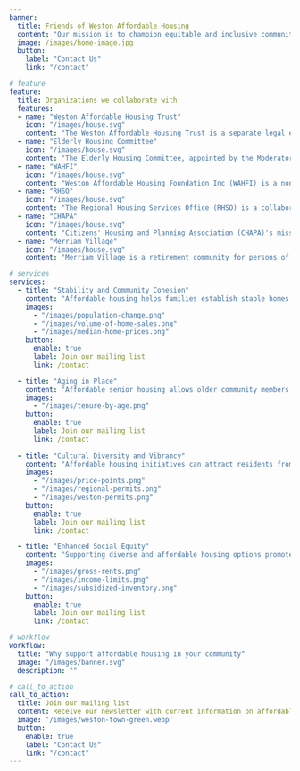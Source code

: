 ```yaml
---
banner:
  title: Friends of Weston Affordable Housing 
  content: "Our mission is to champion equitable and inclusive communities by advocating for accessible, safe, and affordable housing options for all. We empower individuals, engage communities, and influence policy to create a future where every person has the opportunity to thrive in a stable and secure home. Together, we build a foundation for brighter tomorrows"
  image: /images/home-image.jpg
  button:
    label: "Contact Us"
    link: "/contact"

# feature
feature: 
  title: Organizations we collaborate with 
  features:
  - name: "Weston Affordable Housing Trust"
    icon: "/images/house.svg"
    content: "The Weston Affordable Housing Trust is a separate legal entity, operated by a Board of Trustees who are appointed by the Select Board, to work with the Town to seize market opportunities and take other initiatives to increase moderate and low-income housing consistent with the town’s interests"
  - name: "Elderly Housing Committee"
    icon: "/images/house.svg"
    content: "The Elderly Housing Committee, appointed by the Moderator, is responsible for overseeing the management and operation of the Brook School Apartments."
  - name: "WAHFI"
    icon: "/images/house.svg"
    content: "Weston Affordable Housing Foundation Inc (WAHFI) is a non-profit that develops affordable housing.  Past projects include properties on Church, Viles and Pine Streets.  Currently developing a project on Birch Lane"
  - name: "RHSO"
    icon: "/images/house.svg"
    content: "The Regional Housing Services Office (RHSO) is a collaboration between the member towns of Acton, Bedford, Concord, Lexington, Lincoln, Maynard, Natick, Sudbury, Wayland and Weston"
  - name: "CHAPA"
    icon: "/images/house.svg"
    content: "Citizens' Housing and Planning Association (CHAPA)'s mission is to encourage the production and preservation of housing that is affordable to low and moderate-income families and individuals and to foster diverse and sustainable communities through planning and community development"
  - name: "Merriam Village"
    icon: "/images/house.svg"
    content: "Merriam Village is a retirement community for persons of low and moderate  income, located on a beautifully landscaped site within a 15 acre  wooded lot bordering 150 areas of conservation land."

# services
services:
  - title: "Stability and Community Cohesion"
    content: "Affordable housing helps families establish stable homes within the community. When families can afford to live in a particular area, they are more likely to put down roots, engage in long-term community activities, and build strong social connections. This stability contributes to a sense of community cohesion and fosters a supportive environment for children to grow and develop."
    images:
      - "/images/population-change.png"
      - "/images/volume-of-home-sales.png"
      - "/images/median-home-prices.png"
    button:
      enable: true
      label: Join our mailing list 
      link: /contact

  - title: "Aging in Place"
    content: "Affordable senior housing allows older community members to age in place, remaining in the community they've been a part of for many years. This continuity promotes a sense of belonging and emotional well-being for seniors. It also helps maintain their social connections, as they can continue to engage with friends, family, and neighbors who may live nearby."
    images: 
      - "/images/tenure-by-age.png"
    button:
      enable: true
      label: Join our mailing list 
      link: /contact
  
  - title: "Cultural Diversity and Vibrancy"
    content: "Affordable housing initiatives can attract residents from different backgrounds, leading to a more culturally diverse and vibrant community. This diversity can enrich the community's cultural life, foster tolerance and understanding, and create a more inclusive atmosphere. Diverse communities often benefit from a wider range of cultural activities, events, and culinary experiences." 
    images:
      - "/images/price-points.png"
      - "/images/regional-permits.png"
      - "/images/weston-permits.png"
    button:
      enable: true
      label: Join our mailing list 
      link: /contact

  - title: "Enhanced Social Equity"
    content: "Supporting diverse and affordable housing options promotes social equity by ensuring that people of different income levels have access to the same opportunities and amenities. This can lead to a more equitable society where individuals have a fair chance to succeed regardless of their financial circumstances. It helps bridge the wealth gap and fosters a sense of social responsibility within the community."
    images:
      - "/images/gross-rents.png"
      - "/images/income-limits.png"
      - "/images/subsidized-inventory.png"
    button:
      enable: true
      label: Join our mailing list 
      link: /contact

# workflow
workflow: 
  title: "Why support affordable housing in your community"
  image: "/images/banner.svg"
  description: ""

# call_to_action
call_to_action:
  title: Join our mailing list 
  content: Receive our newsletter with current information on affordable housing in Weston.
  image: '/images/weston-town-green.webp'
  button:
    enable: true
    label: "Contact Us"
    link: "/contact"
---
```

